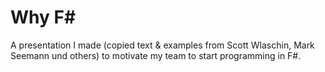 # Why F#

A presentation I made (copied text & examples from Scott Wlaschin, Mark Seemann und others)
to motivate my team to start programming in F#.
